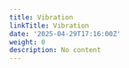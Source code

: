 ```yaml
---
title: Vibration
linkTitle: Vibration
date: '2025-04-29T17:16:00Z'
weight: 0
description: No content
---
```



